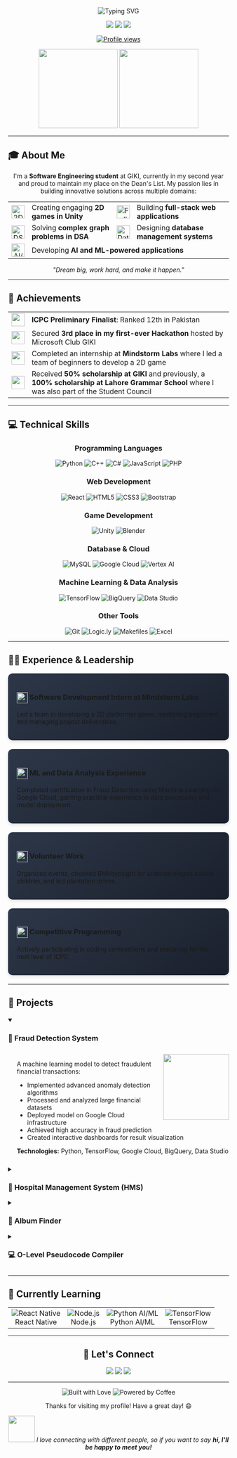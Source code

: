 <div align="center">
  <img src="https://readme-typing-svg.herokuapp.com?font=Montserrat&weight=600&size=36&duration=3000&pause=1000&color=FFFFFF&center=true&vCenter=true&random=false&width=700&height=70&lines=Hi+there%2C+I'm+Muhammad+Ibrahim!+%F0%9F%91%8B;Software+Engineering+Student;Full-Stack+Developer;Machine+Learning+And+AI;Competitive+Programmer" alt="Typing SVG" />
  
  <p>
    <a href="mailto:ibrahimclash707@gmail.com"><img src="https://img.shields.io/badge/Email-ibrahimclash707%40gmail.com-4285F4?style=for-the-badge&logo=gmail"></a>
    <a href="https://linkedin.com/in/muhammad-ibrahim-0b8083287"><img src="https://img.shields.io/badge/LinkedIn-Muhammad_Ibrahim-0A66C2?style=for-the-badge&logo=linkedin"></a>
    <a href="https://github.com/mIBRAHIM707"><img src="https://img.shields.io/badge/GitHub-mIBRAHIM707-181717?style=for-the-badge&logo=github&logoColor=white"></a>
  </p>
  
  <a href="https://github.com/mIBRAHIM707"><img src="https://komarev.com/ghpvc/?username=mIBRAHIM707&style=for-the-badge&color=4285F4&label=PROFILE+VIEWS" alt="Profile views"/></a>
</div>

<!-- Quick Status Cards -->
<div align="center">
  <img height="180em" src="https://github-readme-stats.vercel.app/api?username=mIBRAHIM707&show_icons=true&theme=react&include_all_commits=true&count_private=true&border_radius=10"/>
  <img height="180em" src="https://github-readme-stats.vercel.app/api/top-langs/?username=mIBRAHIM707&layout=compact&langs_count=7&theme=react&border_radius=10"/>
</div>

---

## 🎓 About Me

<p align="center">
  I'm a <b>Software Engineering student</b> at GIKI, currently in my second year and proud to maintain my place on the Dean's List. My passion lies in building innovative solutions across multiple domains:
</p>

<div align="center">
  <table border="0" cellspacing="0" cellpadding="5">
    <tr>
      <td align="center">
        <img src="https://img.icons8.com/fluency/48/000000/controller.png" width="30" alt="2D Games"/>
      </td>
      <td>Creating engaging <b>2D games in Unity</b></td>
      <td align="center">
        <img src="https://img.icons8.com/fluency/48/000000/web.png" width="30" alt="Full-Stack Web"/>
      </td>
      <td>Building <b>full-stack web applications</b></td>
    </tr>
    <tr>
      <td align="center">
        <img src="https://img.icons8.com/fluency/48/000000/mind-map.png" width="30" alt="DSA"/>
      </td>
      <td>Solving <b>complex graph problems in DSA</b></td>
      <td align="center">
        <img src="https://img.icons8.com/fluency/48/000000/database.png" width="30" alt="Database Systems"/>
      </td>
      <td>Designing <b>database management systems</b></td>
    </tr>
    <tr>
      <td align="center">
        <img src="https://img.icons8.com/fluency/48/000000/artificial-intelligence.png" width="30" alt="AI/ML"/>
      </td>
      <td colspan="3">Developing <b>AI and ML-powered applications</b></td>
    </tr>
  </table>
</div>

<p align="center">
  <i>"Dream big, work hard, and make it happen."</i>
</p>

---

## 🌟 Achievements

<table>
  <tr>
    <td align="center"><img src="https://img.icons8.com/color/48/000000/medal2.png" width="30"/></td>
    <td><strong>ICPC Preliminary Finalist</strong>: Ranked 12th in Pakistan</td>
  </tr>
  <tr>
    <td align="center"><img src="https://img.icons8.com/?size=100&id=22989&format=png&color=000000" width="30"/></td>
    <td>Secured <strong>3rd place in my first-ever Hackathon</strong> hosted by Microsoft Club GIKI</td>
  </tr>
  <tr>
    <td align="center"><img src="https://img.icons8.com/color/48/000000/businessman.png" width="30"/></td>
    <td>Completed an internship at <strong>Mindstorm Labs</strong> where I led a team of beginners to develop a 2D game</td>
  </tr>
  <tr>
    <td align="center"><img src="https://img.icons8.com/color/48/000000/graduation-cap.png" width="30"/></td>
    <td>Received <strong>50% scholarship at GIKI</strong> and previously, a <strong>100% scholarship at Lahore Grammar School</strong> where I was also part of the Student Council</td>
  </tr>
</table>

---

<!-- Technical Skills Section -->
<h2>💻 Technical Skills</h2>

<div align="center">

### Programming Languages
<p>
  <img src="https://img.shields.io/badge/Python-3776AB?style=for-the-badge&logo=python&logoColor=white" alt="Python"/>
  <img src="https://img.shields.io/badge/C%2B%2B-00599C?style=for-the-badge&logo=c%2B%2B&logoColor=white" alt="C++"/>
  <img src="https://img.shields.io/badge/C%23-239120?style=for-the-badge&logo=c-sharp&logoColor=white" alt="C#"/>
  <img src="https://img.shields.io/badge/JavaScript-F7DF1E?style=for-the-badge&logo=javascript&logoColor=black" alt="JavaScript"/>
  <img src="https://img.shields.io/badge/PHP-777BB4?style=for-the-badge&logo=php&logoColor=white" alt="PHP"/>
</p>

### Web Development
<p>
  <img src="https://img.shields.io/badge/React-61DAFB?style=for-the-badge&logo=react&logoColor=black" alt="React"/>
  <img src="https://img.shields.io/badge/HTML5-E34F26?style=for-the-badge&logo=html5&logoColor=white" alt="HTML5"/>
  <img src="https://img.shields.io/badge/CSS3-1572B6?style=for-the-badge&logo=css3&logoColor=white" alt="CSS3"/>
  <img src="https://img.shields.io/badge/Bootstrap-7952B3?style=for-the-badge&logo=bootstrap&logoColor=white" alt="Bootstrap"/>
</p>

### Game Development
<p>
  <img src="https://img.shields.io/badge/Unity-000000?style=for-the-badge&logo=unity&logoColor=white" alt="Unity"/>
  <img src="https://img.shields.io/badge/Blender-F5792A?style=for-the-badge&logo=blender&logoColor=white" alt="Blender"/>
</p>

### Database & Cloud
<p>
  <img src="https://img.shields.io/badge/MySQL-4479A1?style=for-the-badge&logo=mysql&logoColor=white" alt="MySQL"/>
  <img src="https://img.shields.io/badge/Google_Cloud-4285F4?style=for-the-badge&logo=google-cloud&logoColor=white" alt="Google Cloud"/>
  <img src="https://img.shields.io/badge/Vertex_AI-4285F4?style=for-the-badge&logo=google&logoColor=white" alt="Vertex AI"/>
</p>

### Machine Learning & Data Analysis
<p>
  <img src="https://img.shields.io/badge/TensorFlow-FF6F00?style=for-the-badge&logo=tensorflow&logoColor=white" alt="TensorFlow"/>
  <img src="https://img.shields.io/badge/BigQuery-4285F4?style=for-the-badge&logo=google-cloud&logoColor=white" alt="BigQuery"/>
  <img src="https://img.shields.io/badge/Data_Studio-4285F4?style=for-the-badge&logo=google&logoColor=white" alt="Data Studio"/>
</p>

### Other Tools
<p>
  <img src="https://img.shields.io/badge/Git-F05032?style=for-the-badge&logo=git&logoColor=white" alt="Git"/>
  <img src="https://img.shields.io/badge/Logic.ly-FF5722?style=for-the-badge" alt="Logic.ly"/>
  <img src="https://img.shields.io/badge/Makefiles-003366?style=for-the-badge" alt="Makefiles"/>
  <img src="https://img.shields.io/badge/Excel-217346?style=for-the-badge&logo=microsoft-excel&logoColor=white" alt="Excel"/>
</p>

</div>

---

<!-- Experience & Leadership Section -->
<h2>🧑‍🏫 Experience & Leadership</h2>

<div style="max-width: 800px; margin: 0 auto;">
<div style="background: linear-gradient(145deg, #2d3748, #1a202c); border-radius: 10px; padding: 20px; margin-bottom: 20px; box-shadow: 0 4px 6px rgba(0,0,0,0.1);">
<h3><img src="https://img.icons8.com/color/48/000000/briefcase.png" width="25" style="vertical-align: middle;"/> Software Development Intern at Mindstorm Labs</h3>
<p>Led a team in developing a 2D platformer game, mentoring beginners and managing project deliverables.</p>
</div>

<div style="background: linear-gradient(145deg, #2d3748, #1a202c); border-radius: 10px; padding: 20px; margin-bottom: 20px; box-shadow: 0 4px 6px rgba(0,0,0,0.1);">
<h3><img src="https://img.icons8.com/color/48/000000/artificial-intelligence.png" width="25" style="vertical-align: middle;"/> ML and Data Analysis Experience</h3>
<p>Completed certification in Fraud Detection using Machine Learning on Google Cloud, gaining practical experience in data processing and model deployment.</p>
</div>

<div style="background: linear-gradient(145deg, #2d3748, #1a202c); border-radius: 10px; padding: 20px; margin-bottom: 20px; box-shadow: 0 4px 6px rgba(0,0,0,0.1);">
<h3><img src="https://img.icons8.com/color/48/000000/teacher.png" width="25" style="vertical-align: middle;"/> Volunteer Work</h3>
<p>Organized events, checked BMI/eyesight for underprivileged school children, and led plantation drives.</p>
</div>

<div style="background: linear-gradient(145deg, #2d3748, #1a202c); border-radius: 10px; padding: 20px; margin-bottom: 20px; box-shadow: 0 4px 6px rgba(0,0,0,0.1);">
<h3><img src="https://img.icons8.com/color/48/000000/code.png" width="25" style="vertical-align: middle;"/> Competitive Programming</h3>
<p>Actively participating in coding competitions and preparing for the next level of ICPC.</p>
</div>
</div>

---

<!-- Projects Section -->
<h2>🚀 Projects</h2>

<details open>
  <summary><h3>🔐 Fraud Detection System</h3></summary>
  <div style="padding: 10px 0 10px 20px;">
    <img align="right" width="150" src="https://img.icons8.com/color/144/000000/cyber-security.png"/>
    <p>A machine learning model to detect fraudulent financial transactions:</p>
    <ul>
      <li>Implemented advanced anomaly detection algorithms</li>
      <li>Processed and analyzed large financial datasets</li>
      <li>Deployed model on Google Cloud infrastructure</li>
      <li>Achieved high accuracy in fraud prediction</li>
      <li>Created interactive dashboards for result visualization</li>
    </ul>
    <p><b>Technologies:</b> Python, TensorFlow, Google Cloud, BigQuery, Data Studio</p>
  </div>
</details>

<details>
  <summary><h3>🏥 Hospital Management System (HMS)</h3></summary>
  <div style="padding: 10px 0 10px 20px;">
    <img align="right" width="150" src="https://img.icons8.com/color/144/000000/hospital-3.png"/>
    <p>A comprehensive database management system for GIKI's hospital facilities:</p>
    <ul>
      <li>Patient records management with secure access control</li>
      <li>Appointment scheduling and resource allocation system</li>
      <li>Medication inventory tracking and automated alerts</li>
      <li>Staff management module with role-based permissions</li>
      <li>Reporting and analytics dashboard for hospital administrators</li>
    </ul>
    <p><b>Technologies:</b> PostGres SQL, PHP, Bootstrap, JavaScript, Python, Django</p>
  </div>
</details>

<details>
  <summary><h3>🎵 Album Finder</h3></summary>
  <div style="padding: 10px 0 10px 20px;">
    <img align="right" width="150" src="https://img.icons8.com/color/144/000000/music--v1.png"/>
    <p>A web application that helps users discover music albums using Spotify's API:</p>
    <ul>
      <li>User-friendly interface with responsive design</li>
      <li>Advanced search functionality by artist, genre, or album name</li>
      <li>Audio preview integration for tracks</li>
      <li>Album Details Page</li>
      <li>Album Analaytics</li>
    </ul>
    <p><b>Technologies:</b> React, JavaScript, Spotify API, CSS3, HTML5</p>
  </div>
</details>

<details>
  <summary><h3>💻 O-Level Pseudocode Compiler</h3></summary>
  <div style="padding: 10px 0 10px 20px;">
    <img align="right" width="150" src="https://img.icons8.com/?size=100&id=FAcA5kCm3TNB&format=png&color=000000"/>
    <p>A sophisticated compiler that translates pseudocode into executable Python code with components including:</p>
    <ul>
      <li>Tokenizer for lexical analysis</li>
      <li>Parser for syntax analysis</li>
      <li>Semantic analyzer for context-sensitive checking</li>
      <li>Code generator for Python output</li>
    </ul>
    <p><b>Technologies:</b> Python, Git, GitHub</p>
  </div>
</details>

---

## 🌱 Currently Learning

<div align="center">
  <table>
    <tr>
      <td align="center">
        <img src="https://img.icons8.com/color/48/000000/react-native.png" alt="React Native"/>
        <br/>React Native
      </td>
      <td align="center">
        <img src="https://img.icons8.com/color/48/000000/nodejs.png" alt="Node.js"/>
        <br/>Node.js
      </td>
      <td align="center">
        <img src="https://img.icons8.com/color/48/000000/python.png" alt="Python AI/ML"/>
        <br/>Python AI/ML
      </td>
      <td align="center">
        <img src="https://img.icons8.com/color/48/000000/tensorflow.png" alt="TensorFlow"/>
        <br/>TensorFlow
      </td>
    </tr>
  </table>
</div>

---
<!-- Connect With Me -->
<h2 align="center">🤝 Let's Connect</h2>

<p align="center">
  <a href="https://linkedin.com/in/muhammad-ibrahim-0b8083287"><img src="https://img.icons8.com/fluent/48/000000/linkedin.png"/></a>
  <a href="mailto:ibrahimclash707@gmail.com"><img src="https://img.icons8.com/fluent/48/000000/gmail.png"/></a>
  <a href="https://github.com/mIBRAHIM707"><img src="https://img.icons8.com/fluent/48/000000/github.png"/></a>
</p>

<hr>

<div align="center">
  <img src="https://forthebadge.com/images/badges/built-with-love.svg" alt="Built with Love">
  <img src="https://forthebadge.com/images/badges/powered-by-coffee.svg" alt="Powered by Coffee">
  
  <p>Thanks for visiting my profile! Have a great day! 😄</p>
  
  <img src="https://media.giphy.com/media/LnQjpWaON8nhr21vNW/giphy.gif" width="60"> <em>I love connecting with different people, so if you want to say <b>hi, I'll be happy to meet you!</b></em>
  
